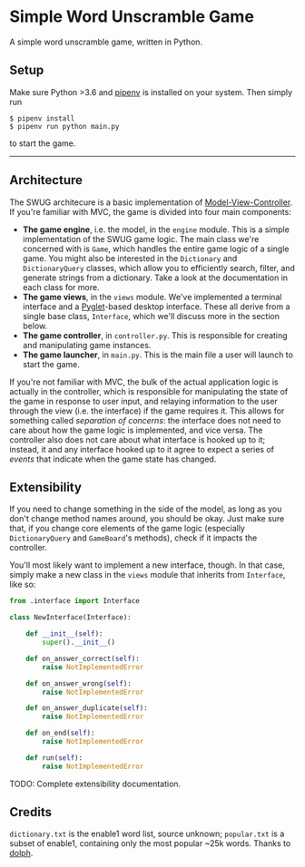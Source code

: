 # Simple Word Unscramble Game

A simple word unscramble game, written in Python.

## Setup

Make sure Python >3.6 and [pipenv](https://pipenv.readthedocs.io/en/latest/) is installed on your system. Then simply run

```
$ pipenv install
$ pipenv run python main.py
```

to start the game.

---

## Architecture

The SWUG architecure is a basic implementation of [Model-View-Controller](https://en.wikipedia.org/wiki/Model%E2%80%93view%E2%80%93controller). If you're familiar with MVC, the game is divided into four main components:

* **The game engine**, i.e. the model, in the `engine` module. This is a simple implementation of the SWUG game logic. The main class we're concerned with is `Game`, which handles the entire game logic of a single game.
You might also be interested in the `Dictionary` and `DictionaryQuery` classes, which allow you to efficiently search, filter, and generate strings from a dictionary. Take a look at the documentation in each class for more.
* **The game views**, in the `views` module. We've implemented a terminal interface and a [Pyglet](https://pyglet.org)-based desktop interface. These all derive from a single base class, `Interface`, which we'll discuss more in the section below.
* **The game controller**, in `controller.py`. This is responsible for creating and manipulating game instances.
* **The game launcher**, in `main.py`. This is the main file a user will launch to start the game.

If you're not familiar with MVC, the bulk of the actual application logic is actually in the controller, which is responsible for manipulating the state of the game in response to user input, and relaying information to the user through the view (i.e. the interface) if the game requires it. This allows for something called *separation of concerns*: the interface does not need to care about how the game logic is implemented, and vice versa. The controller also does not care about what interface is hooked up to it; instead, it and any interface hooked up to it agree to expect a series of *events* that indicate when the game state has changed.

## Extensibility

If you need to change something in the side of the model, as long as you don't change method names around, you should be okay. Just make sure that, if you change core elements of the game logic (especially `DictionaryQuery` and `GameBoard`'s methods), check if it impacts the controller.

You'll most likely want to implement a new interface, though. In that case, simply make a new class in the `views` module that inherits from `Interface`, like so:

```python
from .interface import Interface

class NewInterface(Interface):

    def __init__(self):
        super().__init__()

    def on_answer_correct(self):
        raise NotImplementedError

    def on_answer_wrong(self):
        raise NotImplementedError

    def on_answer_duplicate(self):
        raise NotImplementedError

    def on_end(self):
        raise NotImplementedError

    def run(self):
        raise NotImplementedError

```

TODO: Complete extensibility documentation.


## Credits

`dictionary.txt` is the enable1 word list, source unknown; `popular.txt` is a subset of enable1, containing only the most popular ~25k words. Thanks to [dolph](https://github.com/dolph/dictionary).
